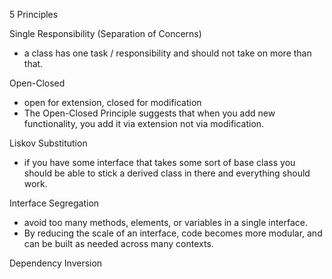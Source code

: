 5 Principles

Single Responsibility (Separation of Concerns)
- a class has one task / responsibility and should not take on more than that.

Open-Closed
- open for extension, closed for modification
- The Open-Closed Principle suggests that when you add new functionality, you add it via extension not via modification.

Liskov Substitution
- if you have some interface that takes some sort of base class you should be able
to stick a derived class in there and everything should work.

Interface Segregation
- avoid too many methods, elements, or variables in a single interface.
- By reducing the scale of an interface, code becomes more modular, and can
be built as needed across many contexts.

Dependency Inversion